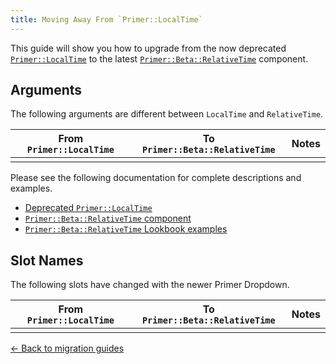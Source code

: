 ```yaml
---
title: Moving Away From `Primer::LocalTime`
---
```


This guide will show you how to upgrade from the now deprecated
[`Primer::LocalTime`](https://primer.style/view-components/components/localtime)
to the latest [`Primer::Beta::RelativeTime`](https://primer.style/view-components/components/beta/relativetime)
component.

## Arguments

The following arguments are different between `LocalTime` and `RelativeTime`.

| From `Primer::LocalTime` | To `Primer::Beta::RelativeTime` | Notes |
|--------------------------|---------------------------------|-------|
| | | |

Please see the following documentation for complete descriptions and examples.

* [Deprecated `Primer::LocalTime`](https://primer.style/view-components/components/localtime)
* [`Primer::Beta::RelativeTime` component](https://primer.style/view-components/components/beta/relativetime)
* [`Primer::Beta::RelativeTime` Lookbook examples](https://primer.style/view-components/lookbook/inspect/primer/beta/relativetime/default)

## Slot Names

The following slots have changed with the newer Primer Dropdown.

| From `Primer::LocalTime` | To `Primer::Beta::RelativeTime` | Notes |
|--------------------------|---------------------------------|-------|
| | | |

[&larr; Back to migration guides](https://primer.style/view-components/migration)

